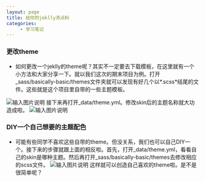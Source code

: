 ```yaml
---
layout: page
title: 给你的jeklly添点料
categories:
     - 学习笔记
---
```

### 更改theme
- 如何更改一个jeklly的theme呢？其实不一定要去下载模板，在这里就有一个小方法和大家分享一下。就以我们这次的期末项目为例。打开_sass/basically-basic/themes文件夹就可以发现有好几个以*.scss*结尾的文件。这些就是这个项目里自带的一些主题模板。

![输入图片说明](https://images.gitee.com/uploads/images/2019/0626/142404_783ad716_2229822.png "教程2.PNG")
接下来再打开_data/theme.yml。修改skin后的主题名称就大功造成啦。
![输入图片说明](https://images.gitee.com/uploads/images/2019/0626/142425_00747ee4_2229822.png "教程1.PNG")

### DIY一个自己想要的主题配色
- 可能有些同学不喜欢这些自带的theme。但没关系，我们也可以自己DIY一个。接下来的步骤就跟上面的相反啦。首先，打开_data/theme.yml，看看自己的skin是哪种主题。然后再打开_sass/basically-basic/themes去修改相应的scss文件。
![输入图片说明](https://images.gitee.com/uploads/images/2019/0626/142504_16e9bb66_2229822.png "教程3.PNG")
这样就可以创造自己喜欢的theme啦。是不是很简单呢？